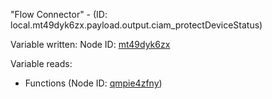 "Flow Connector" - (ID: local.mt49dyk6zx.payload.output.ciam_protectDeviceStatus)

Variable written:
Node ID: [mt49dyk6zx](../nodes/mt49dyk6zx.md)

Variable reads:
* Functions (Node ID: [qmpie4zfny](../nodes/qmpie4zfny.md))

